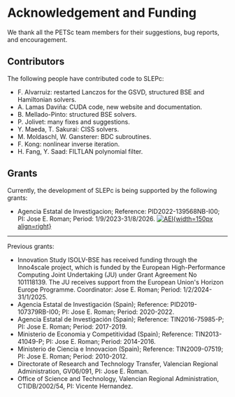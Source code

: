 # Acknowledgement and Funding

We thank all the PETSc team members for their suggestions, bug reports, and encouragement.

## Contributors

The following people have contributed code to SLEPc:

  * F. Alvarruiz: restarted Lanczos for the GSVD, structured BSE and Hamiltonian solvers.
  * A. Lamas Davi&ntilde;a: CUDA code, new website and documentation.
  * B. Mellado-Pinto: structured BSE solvers.
  * P. Jolivet: many fixes and suggestions.
  * Y. Maeda, T. Sakurai: CISS solvers.
  * M. Moldaschl, W. Gansterer: BDC subroutines.
  * F. Kong: nonlinear inverse iteration.
  * H. Fang, Y. Saad: FILTLAN polynomial filter.

## Grants

Currently, the development of SLEPc is being supported by the following grants:

  * Agencia Estatal de Investigacion; Reference: PID2022-139568NB-I00; PI: Jose E. Roman; Period: 1/9/2023-31/8/2026. [![AEI](https://www.aei.gob.es/sites/default/files/page/imagen-institucional/Logo_AEI.jpg){width=150px align=right}](http://www.aei.gob.es)

* * *

Previous grants:

  * Innovation Study ISOLV-BSE has received funding through the Inno4scale project, which is funded by the European High-Performance Computing Joint Undertaking (JU) under Grant Agreement No 101118139. The JU receives support from the European Union's Horizon Europe Programme. Coordinator: Jose E. Roman; Period: 1/2/2024-31/1/2025.
  * Agencia Estatal de Investigaci&oacute;n (Spain); Reference: PID2019-107379RB-I00; PI: Jose E. Roman; Period: 2020-2022.
  * Agencia Estatal de Investigaci&oacute;n (Spain); Reference: TIN2016-75985-P; PI: Jose E. Roman; Period: 2017-2019.
  * Ministerio de Economia y Competitividad (Spain); Reference: TIN2013-41049-P; PI: Jose E. Roman; Period: 2014-2016.
  * Ministerio de Ciencia e Innovacion (Spain); Reference: TIN2009-07519; PI: Jose E. Roman; Period: 2010-2012.
  * Directorate of Research and Technology Transfer, Valencian Regional Administration, GV06/091, PI: Jose E. Roman.
  * Office of Science and Technology, Valencian Regional Administration, CTIDB/2002/54, PI: Vicente Hernandez.
